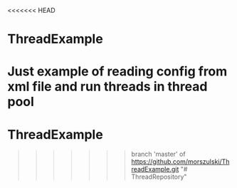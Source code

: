 <<<<<<< HEAD
# ThreadExample

Just example of reading config from xml file and run threads in thread pool
=======
# ThreadExample
>>>>>>> branch 'master' of https://github.com/morszulski/ThreadExample.git
"# ThreadRepository" 
